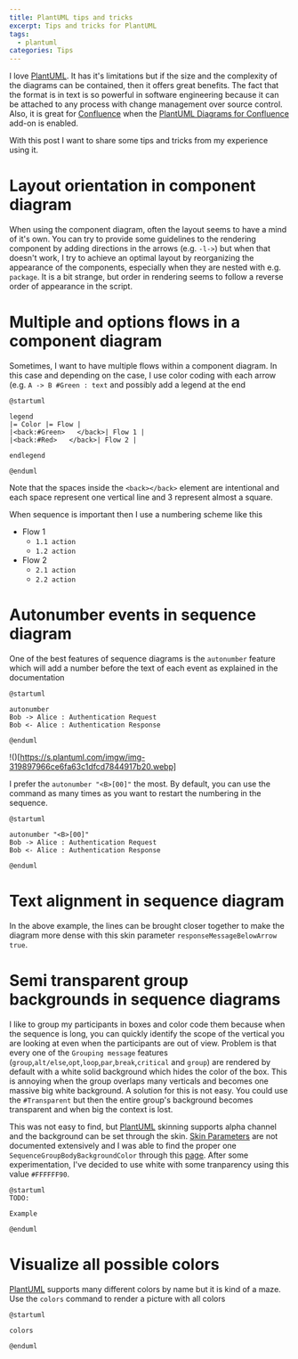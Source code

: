 ```yaml
---
title: PlantUML tips and tricks
excerpt: Tips and tricks for PlantUML
tags: 
  - plantuml
categories: Tips
---
```


I love [PlantUML]. It has it's limitations but if the size and the complexity of the diagrams can be contained, then it offers great benefits. The fact that the format is in text is so powerful in software engineering because it can be attached to any process with change management over source control. Also, it is great for [Confluence] when the [PlantUML Diagrams for Confluence] add-on is enabled.

With this post I want to share some tips and tricks from my experience using it.

# Layout orientation in component diagram
When using the component diagram, often the layout seems to have a mind of it's own. You can try to provide some guidelines to the rendering component by adding directions in the arrows (e.g. `-l->`) but when that doesn't work, I try to achieve an optimal layout by reorganizing the appearance of the components, especially when they are nested with e.g. `package`. It is a bit strange, but order in rendering seems to follow a reverse order of appearance in the script.

# Multiple and options flows in a component diagram
Sometimes, I want to have multiple flows within a component diagram. In this case and depending on the case, I use color coding with each arrow (e.g. `A -> B #Green : text` and possibly add a legend at the end

```
@startuml

legend
|= Color |= Flow |
|<back:#Green>   </back>| Flow 1 |
|<back:#Red>   </back>| Flow 2 |

endlegend

@enduml
```

Note that the spaces inside the `<back></back>` element are intentional and each space represent one vertical line and 3 represent almost a square.

When sequence is important then I use a numbering scheme like this

- Flow 1
  - `1.1 action`
  - `1.2 action`
- Flow 2
  - `2.1 action`
  - `2.2 action`

# Autonumber events in sequence diagram

One of the best features of sequence diagrams is the `autonumber` feature which will add a number before the text of each event as explained in the documentation

```
@startuml

autonumber
Bob -> Alice : Authentication Request
Bob <- Alice : Authentication Response

@enduml
```
!()[https://s.plantuml.com/imgw/img-319897966ce6fa63c1dfcd7844917b20.webp]

I prefer the `autonumber "<B>[00]"` the most. By default, you can use the command as many times as you want to restart the numbering in the sequence.

```
@startuml

autonumber "<B>[00]"
Bob -> Alice : Authentication Request
Bob <- Alice : Authentication Response

@enduml
```

# Text alignment in sequence diagram

In the above example, the lines can be brought closer together to make the diagram more dense with this skin parameter `responseMessageBelowArrow true`.

# Semi transparent group backgrounds in sequence diagrams

I like to group my participants in boxes and color code them because when the sequence is long, you can quickly identify the scope of the vertical you are looking at even when the participants are out of view. Problem is that every one of the `Grouping message` features (`group`,`alt/else`,`opt`,`loop`,`par`,`break`,`critical` and `group`) are rendered by default with a white solid background which hides the color of the box. This is annoying when the group overlaps many verticals and becomes one massive big white background. A solution for this is not easy. You could use the `#Transparent` but then the entire group's background becomes transparent and when big the context is lost.

This was not easy to find, but [PlantUML] skinning supports alpha channel and the background can be set through the skin. [Skin Parameters] are not  documented extensively and I was able to find the proper one `SequenceGroupBodyBackgroundColor` through this [page][All Skin Parameters]. After some experimentation, I've decided to use white with some tranparency using this value `#FFFFFF90`.


```
@startuml
TODO:

Example

@enduml
```

# Visualize all possible colors

[PlantUML] supports many different colors by name but it is kind of a maze. Use the `colors` command to render a picture with all colors

```
@startuml

colors

@enduml
```


[PlantUML]: https://plantuml.com/
[Confluence]: https://www.atlassian.com/software/confluence
[PlantUML Diagrams for Confluence]: https://marketplace.atlassian.com/apps/1215115/plantuml-diagrams-for-confluence?hosting=cloud&tab=overview
[Skin Parameters]: https://plantuml.com/skinparam
[All Skin Parameters]: https://plantuml-documentation.readthedocs.io/en/latest/formatting/all-skin-params.html